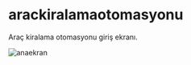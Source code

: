 # arackiralamaotomasyonu
 Araç kiralama otomasyonu giriş ekranı.
 
![anaekran](https://user-images.githubusercontent.com/68550841/119178363-4e730480-ba76-11eb-8106-5fdaf0039493.png)
